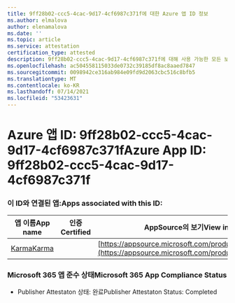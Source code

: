 ```yaml
---
title: 9ff28b02-ccc5-4cac-9d17-4cf6987c371f에 대한 Azure 앱 ID 정보
ms.author: elmalova
author: elenamalova
ms.date: ''
ms.topic: article
ms.service: attestation
certification_type: attested
description: 9ff28b02-ccc5-4cac-9d17-4cf6987c371f에 대해 사용 가능한 모든 보안 및 규정 준수 정보
ms.openlocfilehash: ac504558115033de0732c39185df8ac8aaed7847
ms.sourcegitcommit: 0098942ce316ab984e09fd9d2063cbc516c8bfb5
ms.translationtype: MT
ms.contentlocale: ko-KR
ms.lasthandoff: 07/14/2021
ms.locfileid: "53423631"
---
```

# <a name="azure-app-id-9ff28b02-ccc5-4cac-9d17-4cf6987c371f"></a><span data-ttu-id="4d70e-103">Azure 앱 ID: 9ff28b02-ccc5-4cac-9d17-4cf6987c371f</span><span class="sxs-lookup"><span data-stu-id="4d70e-103">Azure App ID: 9ff28b02-ccc5-4cac-9d17-4cf6987c371f</span></span>


### <a name="apps-associated-with-this-id"></a><span data-ttu-id="4d70e-104">이 ID와 연결된 앱:</span><span class="sxs-lookup"><span data-stu-id="4d70e-104">Apps associated with this ID:</span></span>
| <span data-ttu-id="4d70e-105">**앱 이름**</span><span class="sxs-lookup"><span data-stu-id="4d70e-105">**App name**</span></span> | <span data-ttu-id="4d70e-106">**인증**</span><span class="sxs-lookup"><span data-stu-id="4d70e-106">**Certified**</span></span> | <span data-ttu-id="4d70e-107">**AppSource의 보기**</span><span class="sxs-lookup"><span data-stu-id="4d70e-107">**View in AppSource**</span></span> |
|-|-|-|
| [<span data-ttu-id="4d70e-108">Karma</span><span class="sxs-lookup"><span data-stu-id="4d70e-108">Karma</span></span>](https://docs.microsoft.com/en-us/microsoft-365-app-certification/forward/WA104381640) |  | [https://appsource.microsoft.com/product/office/WA104381640](https://appsource.microsoft.com/product/office/WA104381640) |

### <a name="microsoft-365-app-compliance-status"></a><span data-ttu-id="4d70e-109">Microsoft 365 앱 준수 상태</span><span class="sxs-lookup"><span data-stu-id="4d70e-109">Microsoft 365 App Compliance Status</span></span>
- <span data-ttu-id="4d70e-110">Publisher Attestaton 상태: 완료</span><span class="sxs-lookup"><span data-stu-id="4d70e-110">Publisher Attestaton Status: Completed</span></span>
